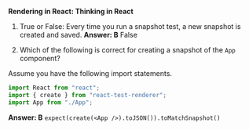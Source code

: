 **Rendering in React: Thinking in React**

1. True or False: Every time you run a snapshot test, a new snapshot is created and saved.
**Answer: B**  False

2. Which of the following is correct for creating a snapshot of the `App` component?

Assume you have the following import statements.

```js
import React from "react";
import { create } from "react-test-renderer";
import App from "./App";
```

**Answer: B**
`expect(create(<App />).toJSON()).toMatchSnapshot()`
